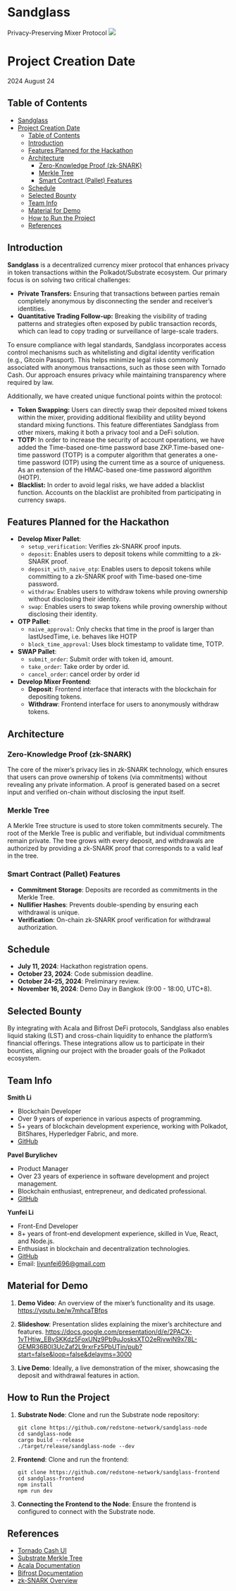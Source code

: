 # Sandglass
Privacy-Preserving Mixer Protocol
![](./doc/logo.png)

# Project Creation Date
2024 August 24

## Table of Contents
- [Sandglass](#sandglass)
- [Project Creation Date](#project-creation-date)
  - [Table of Contents](#table-of-contents)
  - [Introduction](#introduction)
  - [Features Planned for the Hackathon](#features-planned-for-the-hackathon)
  - [Architecture](#architecture)
    - [Zero-Knowledge Proof (zk-SNARK)](#zero-knowledge-proof-zk-snark)
    - [Merkle Tree](#merkle-tree)
    - [Smart Contract (Pallet) Features](#smart-contract-pallet-features)
  - [Schedule](#schedule)
  - [Selected Bounty](#selected-bounty)
  - [Team Info](#team-info)
  - [Material for Demo](#material-for-demo)
  - [How to Run the Project](#how-to-run-the-project)
  - [References](#references)


## Introduction
**Sandglass** is a decentralized currency mixer protocol that enhances privacy in token transactions within the Polkadot/Substrate ecosystem. Our primary focus is on solving two critical challenges:

- **Private Transfers:** Ensuring that transactions between parties remain completely anonymous by disconnecting the sender and receiver’s identities.
- **Quantitative Trading Follow-up:** Breaking the visibility of trading patterns and strategies often exposed by public transaction records, which can lead to copy trading or surveillance of large-scale traders.

To ensure compliance with legal standards, Sandglass incorporates access control mechanisms such as whitelisting and digital identity verification (e.g., Gitcoin Passport). This helps minimize legal risks commonly associated with anonymous transactions, such as those seen with Tornado Cash. Our approach ensures privacy while maintaining transparency where required by law.

Additionally, we have created unique functional points within the protocol:

- **Token Swapping:** Users can directly swap their deposited mixed tokens within the mixer, providing additional flexibility and utility beyond standard mixing functions. This feature differentiates Sandglass from other mixers, making it both a privacy tool and a DeFi solution.
- **TOTP:** In order to increase the security of account operations, we have added the  Time-based one-time password base ZKP.Time-based one-time password (TOTP) is a computer algorithm that generates a one-time password (OTP) using the current time as a source of uniqueness. As an extension of the HMAC-based one-time password algorithm (HOTP).
- **Blacklist:** In order to avoid legal risks, we have added a blacklist function. Accounts on the blacklist are prohibited from participating in currency swaps.

## Features Planned for the Hackathon
- **Develop Mixer Pallet**:
  - `setup_verification`: Verifies zk-SNARK proof inputs.
  - `deposit`: Enables users to deposit tokens while committing to a zk-SNARK proof.
  - `deposit_with_naive_otp`: Enables users to deposit tokens while committing to a zk-SNARK proof with Time-based one-time password.
  - `withdraw`: Enables users to withdraw tokens while proving ownership without disclosing their identity.
  - `swap`: Enables users to swap tokens while proving ownership without disclosing their identity.
- **OTP Pallet**:
  - `naive_approval`: Only checks that time in the proof is larger than lastUsedTime, i.e. behaves like HOTP
  - `block_time_approval`: Uses block timestamp to validate time, TOTP.
- **SWAP Pallet**:
  - `submit_order`: Submit order with token id, amount.
  - `take_order`: Take order by order id.
  - `cancel_order`:  cancel order by order id
- **Develop Mixer Frontend**:
  - **Deposit**: Frontend interface that interacts with the blockchain for depositing tokens.
  - **Withdraw**: Frontend interface for users to anonymously withdraw tokens.

## Architecture

### Zero-Knowledge Proof (zk-SNARK)
The core of the mixer’s privacy lies in zk-SNARK technology, which ensures that users can prove ownership of tokens (via commitments) without revealing any private information. A proof is generated based on a secret input and verified on-chain without disclosing the input itself.

### Merkle Tree
A Merkle Tree structure is used to store token commitments securely. The root of the Merkle Tree is public and verifiable, but individual commitments remain private. The tree grows with every deposit, and withdrawals are authorized by providing a zk-SNARK proof that corresponds to a valid leaf in the tree.

### Smart Contract (Pallet) Features
- **Commitment Storage**: Deposits are recorded as commitments in the Merkle Tree.
- **Nullifier Hashes**: Prevents double-spending by ensuring each withdrawal is unique.
- **Verification**: On-chain zk-SNARK proof verification for withdrawal authorization.

## Schedule
- **July 11, 2024**: Hackathon registration opens.
- **October 23, 2024**: Code submission deadline.
- **October 24-25, 2024**: Preliminary review.
- **November 16, 2024**: Demo Day in Bangkok (9:00 - 18:00, UTC+8).

## Selected Bounty
By integrating with Acala and Bifrost DeFi protocols, Sandglass also enables liquid staking (LST) and cross-chain liquidity to enhance the platform’s financial offerings. These integrations allow us to participate in their bounties, aligning our project with the broader goals of the Polkadot ecosystem.

## Team Info

**Smith Li**
- Blockchain Developer
- Over 9 years of experience in various aspects of programming.
- 5+ years of blockchain development experience, working with Polkadot, BitShares, Hyperledger Fabric, and more.
- [GitHub](https://github.com/baidang201)

**Pavel Burylichev**
- Product Manager
- Over 23 years of experience in software development and project management.
- Blockchain enthusiast, entrepreneur, and dedicated professional.
- [GitHub](https://github.com/uchu)

**Yunfei Li**
- Front-End Developer
- 8+ years of front-end development experience, skilled in Vue, React, and Node.js.
- Enthusiast in blockchain and decentralization technologies.
- [GitHub](https://github.com/liyunfei22)
- Email: liyunfei696@gmail.com

## Material for Demo
1. **Demo Video**: An overview of the mixer’s functionality and its usage.
https://youtu.be/w7mhcaTBfps

1. **Slideshow**: Presentation slides explaining the mixer’s architecture and features.
https://docs.google.com/presentation/d/e/2PACX-1vTHtiw_EBvSKKdz5FoxUNz9Pb9uJosksXTO2eRjvwiN9x78L-GEMR36B0I3UcZaf2L9rxrFz5PbUTjn/pub?start=false&loop=false&delayms=3000
1. **Live Demo**: Ideally, a live demonstration of the mixer, showcasing the deposit and withdrawal features in action.

## How to Run the Project

1. **Substrate Node**: Clone and run the Substrate node repository:
   ```
   git clone https://github.com/redstone-network/sandglass-node
   cd sandglass-node
   cargo build --release
   ./target/release/sandglass-node --dev
   ```

2. **Frontend**: Clone and run the frontend:
   ```
   git clone https://github.com/redstone-network/sandglass-frontend
   cd sandglass-frontend
   npm install
   npm run dev
   ```

3. **Connecting the Frontend to the Node**: Ensure the frontend is configured to connect with the Substrate node.

## References
- [Tornado Cash UI](https://github.com/tornadocash/tornado-classic-ui)
- [Substrate Merkle Tree](https://paritytech.github.io/polkadot-sdk/master/binary_merkle_tree/index.html)
- [Acala Documentation](https://evmdocs.acala.network/)
- [Bifrost Documentation](https://docs.bifrost.io/builders/liquid-staking-x-slpx)
- [zk-SNARK Overview](https://learnblockchain.cn/article/270)
